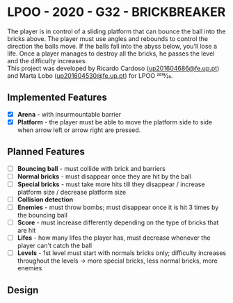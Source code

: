 # LPOO - 2020 - G32 - BRICKBREAKER

The player is in control of a sliding platform that can bounce the ball into the bricks above. The player must use angles and rebounds to control the direction the balls move. If the balls fall into the abyss below, you’ll lose a life. Once a player manages to destroy all the bricks, he passes the level and the difficulty increases.  
This project was developed by Ricardo Cardoso (up201604686@fe.up.pt) and Marta Lobo (up201604530@fe.up.pt) for LPOO 2019⁄20.


## Implemented Features
- [x] **Arena** - with insurmountable barrier
- [x] **Platform** - the player must be able to move the platform side to side when arrow left or arrow right are pressed.

## Planned Features
- [ ] **Bouncing ball** - must collide with brick and barriers
- [ ] **Normal bricks** - must disappear once they are hit by the ball
- [ ] **Special bricks** - must take more hits till they disappear / increase platform size / decrease platform size
- [ ] **Collision detection** 
- [ ] **Enemies** - must throw bombs; must disappear once it is hit 3 times by the bouncing ball
- [ ] **Score** - must increase differently depending on the type of bricks that are hit 
- [ ] **Lifes** - how many lifes the player has, must decrease whenever the player can't catch the ball
- [ ] **Levels** - 1st level must start with normals bricks only; difficulty increases throughout the levels -> more special bricks, less normal bricks, more enemies 

## Design 

